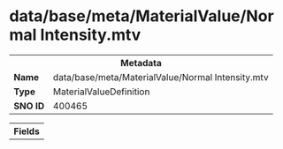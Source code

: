 <h1>data/base/meta/MaterialValue/Normal Intensity.mtv</h1><table><tr><th colspan="100%">Metadata</th></tr><tr><td><b>Name</b></td><td>data/base/meta/MaterialValue/Normal Intensity.mtv</td></tr><tr><td><b>Type</b></td><td>MaterialValueDefinition</td></tr><tr><td><b>SNO ID</b></td><td>400465</td></tr></table>

<table><tr><th colspan="100%">Fields</th></tr></table>

